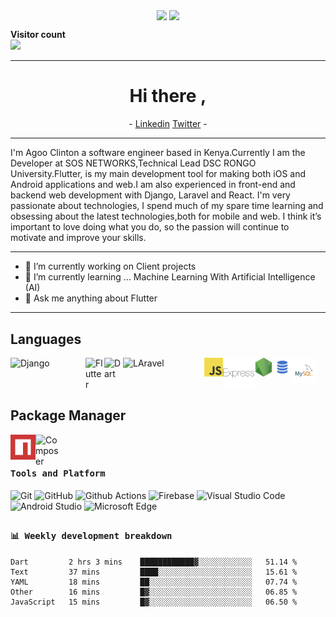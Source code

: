 
<p align="center">
   <img align="center" src="https://github-readme-stats.vercel.app/api/top-langs/?username=kahdichienja&hide_langs_below=1&&show_icons=true&title_color=08fdd8&icon_color=bb2acf&text_color=ffffff&bg_color=242424"/>
   <img align="center" src="https://github-readme-stats.vercel.app/api?username=kahdichienja&&show_icons=true&title_color=08fdd8&icon_color=bb2acf&text_color=ffffff&bg_color=242424"/>
 </p>

<p align="left"> 
  <b>Visitor count</b><br>
  <img src="https://profile-counter.glitch.me/kahdichienja/count.svg" />
</p>



-------------------------------------------------------------

<h1 align="center">  Hi there ,</h1>
<p align="center">
   -
     <a href="https://www.linkedin.com/in/agoo-clinton-21a1411a5/">Linkedin</a> 
     <a href="https://twitter.com/KChienja">Twitter</a>
   - 
</p>



-------------------------------------------------------------

I'm Agoo Clinton a software engineer based in Kenya.Currently I am the Developer at SOS NETWORKS,Technical Lead DSC RONGO University.Flutter, is my main development tool for making both iOS and Android applications and web.I am also experienced in front-end and backend web development with Django, Laravel and React.
I'm very passionate about technologies, I spend much of my spare time learning and obsessing about the latest  technologies,both for mobile and web. 
I think it’s important to love doing what you do, so the passion will continue to motivate and improve your skills.


-------------------------------------------------------------
- 🔭 I’m currently working on Client projects
- 🌱 I’m currently learning ... Machine Learning With Artificial Intelligence (AI)
- 💬 Ask me anything about Flutter
-------------------------------------------------------------


## Languages
<a><img align="left" alt="Django" width="120px" height="60px" src="https://www.rapidvaluesolutions.com/wp-content/uploads/2015/11/Apache-RapidValue.jpg" /><a/>
<a><img align="left" alt="Flutter" width="30px" src="https://strattonapps.com/wp-content/uploads/2020/02/flutter-logo-5086DD11C5-seeklogo.com_.png" /><a/>
<a><img align="left" alt="Dart" width="30px" src="https://www.kindpng.com/picc/m/176-1766682_dart-programming-language-hd-png-download.png" /><a/>
<a><img align="left" alt="LAravel" width="130px" src="https://miro.medium.com/max/934/1*cPt2YI-5YxhfL3_Uhw0txA.png" /><a/>
<a><img align="left" alt="JavaScript" width="30px" src="https://raw.githubusercontent.com/github/explore/80688e429a7d4ef2fca1e82350fe8e3517d3494d/topics/javascript/javascript.png" /><a/>
 <a><img align="left" alt="Express" width="50px" src="https://raw.githubusercontent.com/github/explore/80688e429a7d4ef2fca1e82350fe8e3517d3494d/topics/express/express.png" /><a/>
<a><img align="left" alt="Node.js" width="30px" src="https://raw.githubusercontent.com/github/explore/80688e429a7d4ef2fca1e82350fe8e3517d3494d/topics/nodejs/nodejs.png" /><a/>
<a><img align="left" alt="SQL" width="30px" src="https://raw.githubusercontent.com/github/explore/80688e429a7d4ef2fca1e82350fe8e3517d3494d/topics/sql/sql.png" /><a/>
<a><img align="left" alt="MySQL" width="40px" src="https://raw.githubusercontent.com/github/explore/80688e429a7d4ef2fca1e82350fe8e3517d3494d/topics/mysql/mysql.png" /><a/>
<br />
<br />
<br/>
   
 ##   Package Manager
<a><img align="left" alt="Npm" width="40px" src="https://raw.githubusercontent.com/github/explore/78df643247d429f6cc873026c0622819ad797942/topics/npm/npm.png" /><a/>
  <a><img align="left" alt="Composer" width="40px" src="https://getcomposer.org/img/logo-composer-transparent4.png" /><a/>
    
<br />
<br />





<h4><b><samp>Tools and Platform</samp></b></h4>

![Git](https://img.shields.io/badge/Git-F05032?style=flat-square&logo=Git&logoColor=white)
![GitHub](https://img.shields.io/badge/GitHub-181717?style=flat-square&logo=github)
![Github Actions](https://img.shields.io/badge/Github_Actions-2088FF?style=flat-square&logo=Github-Actions&logoColor=ffffff)
![Firebase](https://img.shields.io/badge/Firebase-ffcb2c?style=flat-square&logo=Firebase&logoColor=white)
![Visual Studio Code](https://img.shields.io/badge/Visual_Studio_Code-007ACC?style=flat-square&logo=Visual-Studio-Code&logoColor=white)
![Android Studio](https://img.shields.io/badge/Android_Studio-3DDC84?style=flat-square&logo=Android-Studio&logoColor=ffffff)
![Microsoft Edge](https://img.shields.io/badge/Microsoft_Edge-0078D7?style=flat-square&logo=Microsoft-Edge&logoColor=white)

##

<h4><b><samp>📊 Weekly development breakdown</samp></b></h4>

<!--START_SECTION:waka-->
```text
Dart         2 hrs 3 mins    ████████████▓░░░░░░░░░░░░   51.14 % 
Text         37 mins         ████░░░░░░░░░░░░░░░░░░░░░   15.61 % 
YAML         18 mins         ██░░░░░░░░░░░░░░░░░░░░░░░   07.74 % 
Other        16 mins         █▓░░░░░░░░░░░░░░░░░░░░░░░   06.85 % 
JavaScript   15 mins         █▓░░░░░░░░░░░░░░░░░░░░░░░   06.50 % 
```
<!--END_SECTION:waka-->

##








